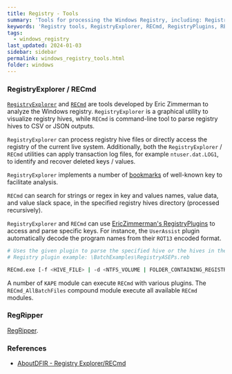 ```yaml
---
title: Registry - Tools
summary: 'Tools for processing the Windows Registry, including: RegistryExplorer, RECmd, and RegRipper.'
keywords: 'Registry tools, RegistryExplorer, RECmd, RegistryPlugins, RECmd_AllBatchFiles, RegRipper'
tags:
  - windows_registry
last_updated: 2024-01-03
sidebar: sidebar
permalink: windows_registry_tools.html
folder: windows
---
```


### RegistryExplorer / RECmd

[`RegistryExplorer`](https://www.sans.org/tools/registry-explorer/) and
[`RECmd`](https://github.com/EricZimmerman/RECmd) are tools developed by Eric
Zimmerman to analyze the Windows registry. `RegistryExplorer` is a graphical
utility to visualize registry hives, while `RECmd` is command-line tool to
parse registry hives to CSV or JSON outputs.

`RegistryExplorer` can process registry hive files or directly access the
registry of the current live system. Additionally, both the `RegistryExplorer`
/ `RECmd` utilities can apply transaction log files, for example
`ntuser.dat.LOG1`, to identify and recover deleted keys / values.

`RegistryExplorer` implements a number of
[bookmarks](https://github.com/EricZimmerman/RegistryExplorerBookmarks) of
well-known key to facilitate analysis.

`RECmd` can search for strings or regex in key and values names, value
data, and value slack space, in the specified registry hives directory
(processed recursively).

`RegistryExplorer` and `RECmd` can use
[EricZimmerman's RegistryPlugins](https://github.com/EricZimmerman/RegistryPlugins)
to access and parse specific keys. For instance, the `UserAssist` plugin
automatically decode the program names from their `ROT13` encoded format.

```bash
# Uses the given plugin to parse the specified hive or the hives in the specified directory.
# Registry plugin example: \BatchExamples\RegistryASEPs.reb

RECmd.exe [-f <HIVE_FILE> | -d <NTFS_VOLUME | FOLDER_CONTAINING_REGISTRY_HIVES>] --bn <REGISTRY_PLUGIN> --csv <OUTPUT_FOLDER>
```

A number of `KAPE` module can execute `RECmd` with various plugins. The
`RECmd_AllBatchFiles` compound module execute all available `RECmd` modules.

### RegRipper

[RegRipper](https://github.com/keydet89/RegRipper3.0).

### References

  - [AboutDFIR - Registry Explorer/RECmd](https://aboutdfir.com/toolsandartifacts/windows/registry-explorer-recmd/)

